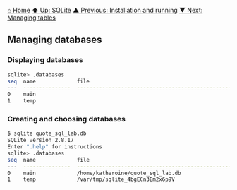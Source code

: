 [⌂ Home](../../README.md)
[⬆ Up: SQLite](README.md)
[▲ Previous: Installation and running](installation_and_running.md)
[▼ Next: Managing tables](managing_tables.md)

## Managing databases

### Displaying databases

```bash
sqlite> .databases
seq  name             file
---  ---------------  ----------------------------------------------------------
0    main
1    temp
```

### Creating and choosing databases

```bash
$ sqlite quote_sql_lab.db
SQLite version 2.8.17
Enter ".help" for instructions
sqlite> .databases
seq  name             file
---  ---------------  ----------------------------------------------------------
0    main             /home/katheroine/quote_sql_lab.db
1    temp             /var/tmp/sqlite_4bgECn3Em2x6p9V
```
